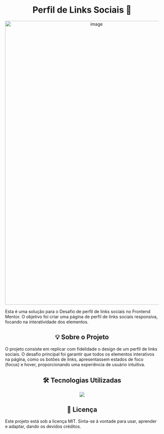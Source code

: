 <h1 align="center">Perfil de Links Sociais 🔗</h1>


<div align="center">
<img width="583" height="931" alt="image" src="https://github.com/user-attachments/assets/f767b5a7-96ee-494b-a8dc-7bc8e153a355" />
</div>

Esta é uma solução para o Desafio de perfil de links sociais no Frontend Mentor. O objetivo foi criar uma página de perfil de links sociais responsiva, focando na interatividade dos elementos.

<h2 align="center">💡 Sobre o Projeto </h2>

O projeto consiste em replicar com fidelidade o design de um perfil de links sociais. O desafio principal foi garantir que todos os elementos interativos na página, como os botões de links, apresentassem estados de foco (focus) e hover, proporcionando uma experiência de usuário intuitiva.

<h2 align="center">🛠 Tecnologias Utilizadas </h2>

<div align="center">
<img src="https://skillicons.dev/icons?i=html,css,github" />
</div>

<h2 align="center">📜 Licença </h2>

Este projeto está sob a licença MIT.
Sinta-se à vontade para usar, aprender e adaptar, dando os devidos créditos.

